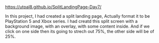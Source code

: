https://utpal8.github.io/SplitLandingPage-Day7/

In this project, I had created a split landing page, Actually format it to be PlayStation 5 and Xbox series. I had creatd this split screen with a background image, with an overlay, with some content inside. And if we click on one side then its going to strech out 75%, the other side will be of 25%.
